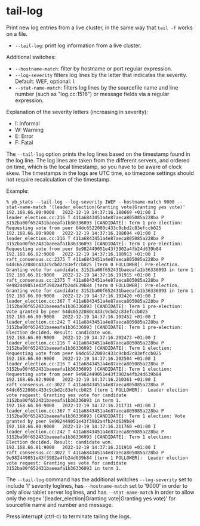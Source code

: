 # tail-log
Print new log entries from a live cluster, in the same way that `tail -f` works on a file.

- `--tail-log`: print log information from a live cluster.

Additional switches:
- `--hostname-match`: filter by hostname or port regular expression.
- `--log-severity` filters log lines by the letter that indicates the severity. Default: WEF, optional: I.  
- `--stat-name-match`: filters log lines by the sourcefile name and line number (such as "log.cc:1516") or message fields via a regular expression.
 
Explanation of the severity letters (increasing in severity):  
- I: Informal
- W: Warning
- E: Error
- F: Fatal

The `--tail-log` option prints the log lines based on the timestamp found in the log line.
The log lines are taken from the different servers, and ordered on time, which is the local timestamp, so you have to be aware of clock skew.
The timestamps in the logs are UTC time, so timezone settings should not require recalculation of the timestamp.

Example:
```
% yb_stats --tail-log --log-severity IWEF --hostname-match 9000 --stat-name-match '(leader_election|Granting vote|Granting yes vote)'
192.168.66.80:9000   2022-12-19 14:37:16.188669 +01:00 I leader_election.cc:216 T 411a6843451a4e87aeca805085a228ba P 3152ba00f652431baeeafa1b36336093 [CANDIDATE]: Term 1 pre-election: Requesting vote from peer 64dc6522080c433c9cbd2c83efccb025
192.168.66.80:9000   2022-12-19 14:37:16.188694 +01:00 I leader_election.cc:216 T 411a6843451a4e87aeca805085a228ba P 3152ba00f652431baeeafa1b36336093 [CANDIDATE]: Term 1 pre-election: Requesting vote from peer 9e982449051e43f3902a4fb24d639b84
192.168.66.82:9000   2022-12-19 14:37:16.188913 +01:00 I raft_consensus.cc:2375 T 411a6843451a4e87aeca805085a228ba P 64dc6522080c433c9cbd2c83efccb025 [term 0 FOLLOWER]: Pre-election. Granting vote for candidate 3152ba00f652431baeeafa1b36336093 in term 1
192.168.66.81:9000   2022-12-19 14:37:16.191915 +01:00 I raft_consensus.cc:2375 T 411a6843451a4e87aeca805085a228ba P 9e982449051e43f3902a4fb24d639b84 [term 0 FOLLOWER]: Pre-election. Granting vote for candidate 3152ba00f652431baeeafa1b36336093 in term 1
192.168.66.80:9000   2022-12-19 14:37:16.192420 +01:00 I leader_election.cc:367 T 411a6843451a4e87aeca805085a228ba P 3152ba00f652431baeeafa1b36336093 [CANDIDATE]: Term 1 pre-election: Vote granted by peer 64dc6522080c433c9cbd2c83efccb025
192.168.66.80:9000   2022-12-19 14:37:16.192452 +01:00 I leader_election.cc:242 T 411a6843451a4e87aeca805085a228ba P 3152ba00f652431baeeafa1b36336093 [CANDIDATE]: Term 1 pre-election: Election decided. Result: candidate won.
192.168.66.80:9000   2022-12-19 14:37:16.202473 +01:00 I leader_election.cc:216 T 411a6843451a4e87aeca805085a228ba P 3152ba00f652431baeeafa1b36336093 [CANDIDATE]: Term 1 election: Requesting vote from peer 64dc6522080c433c9cbd2c83efccb025
192.168.66.80:9000   2022-12-19 14:37:16.202504 +01:00 I leader_election.cc:216 T 411a6843451a4e87aeca805085a228ba P 3152ba00f652431baeeafa1b36336093 [CANDIDATE]: Term 1 election: Requesting vote from peer 9e982449051e43f3902a4fb24d639b84
192.168.66.82:9000   2022-12-19 14:37:16.210361 +01:00 I raft_consensus.cc:3022 T 411a6843451a4e87aeca805085a228ba P 64dc6522080c433c9cbd2c83efccb025 [term 1 FOLLOWER]:  Leader election vote request: Granting yes vote for candidate 3152ba00f652431baeeafa1b36336093 in term 1.
192.168.66.80:9000   2022-12-19 14:37:16.211731 +01:00 I leader_election.cc:367 T 411a6843451a4e87aeca805085a228ba P 3152ba00f652431baeeafa1b36336093 [CANDIDATE]: Term 1 election: Vote granted by peer 9e982449051e43f3902a4fb24d639b84
192.168.66.80:9000   2022-12-19 14:37:16.211760 +01:00 I leader_election.cc:242 T 411a6843451a4e87aeca805085a228ba P 3152ba00f652431baeeafa1b36336093 [CANDIDATE]: Term 1 election: Election decided. Result: candidate won.
192.168.66.81:9000   2022-12-19 14:37:16.211910 +01:00 I raft_consensus.cc:3022 T 411a6843451a4e87aeca805085a228ba P 9e982449051e43f3902a4fb24d639b84 [term 1 FOLLOWER]:  Leader election vote request: Granting yes vote for candidate 3152ba00f652431baeeafa1b36336093 in term 1.
```
The `--tail-log` command has the additional switches `--log-severity` set to include 'I' severity loglines, 
has `--hostname-match` set to '9000' in order to only allow tablet server loglines, 
and has `--stat-name-match` in order to allow only the regex '(leader_election|Granting vote|Granting yes vote)' 
for sourcefile name and number and message.

Press interrupt (ctrl-c) to terminate tailing the logs.